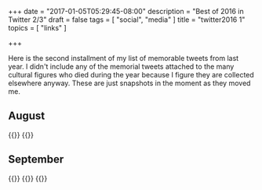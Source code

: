 +++
date = "2017-01-05T05:29:45-08:00"
description = "Best of 2016 in Twitter 2/3"
draft = false
tags = [
  "social",
  "media"
]
title = "twitter2016 1"
topics = [
  "links"
]

+++

Here is the second installment of my list of memorable tweets from last year.
I didn't include any of the memorial tweets attached to the many cultural
figures who died during the year because I figure they are collected elsewhere
anyway. These are just snapshots in the moment as they moved me.

## August

{{<tweet user="richmagahiz" id="760921636749111296" >}}
{{<tweet user="richmagahiz" id="766268215391551488" >}}

## September

{{<tweet user="richmagahiz" id="772875591867572224" >}}
{{<tweet user="astroehlein" id="773139635430105089" >}}
{{<tweet user="richmagahiz" id="774204197831077888" >}}

